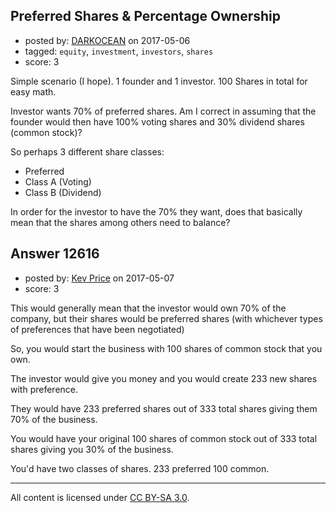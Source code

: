 ## Preferred Shares & Percentage Ownership

- posted by: [DARKOCEAN](https://stackexchange.com/users/8236899/darkocean) on 2017-05-06
- tagged: `equity`, `investment`, `investors`, `shares`
- score: 3

Simple scenario (I hope). 1 founder and 1 investor. 100 Shares in total for easy math.

Investor wants 70% of preferred shares. Am I correct in assuming that the founder would then have 100% voting shares and 30% dividend shares (common stock)?

So perhaps 3 different share classes:

- Preferred
- Class A (Voting)
- Class B (Dividend)

In order for the investor to have the 70% they want, does that basically mean that the shares among others need to balance?


## Answer 12616

- posted by: [Kev Price](https://stackexchange.com/users/1109274/kev-price) on 2017-05-07
- score: 3

This would generally mean that the investor would own 70% of the company, but their shares would be preferred shares (with whichever types of preferences that have been negotiated)

So, you would start the business with 100 shares of common stock that you own.

The investor would give you money and you would create 233 new shares with preference.

They would have 233 preferred shares out of 333 total shares giving them 70% of the business.

You would have your original 100 shares of common stock out of 333 total shares giving you 30% of the business.

You'd have two classes of shares.
233 preferred
100 common.



---

All content is licensed under [CC BY-SA 3.0](https://creativecommons.org/licenses/by-sa/3.0/).
